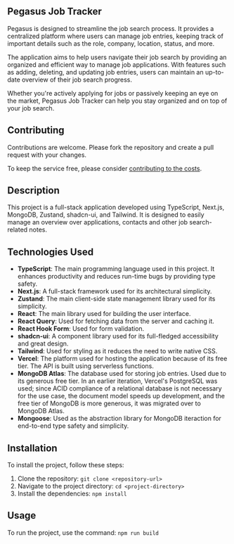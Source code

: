 ## Pegasus Job Tracker

Pegasus is designed to streamline the job search process. It provides a centralized platform where users can manage job entries, keeping track of important details such as the role, company, location, status, and more. 

The application aims to help users navigate their job search by providing an organized and efficient way to manage job applications. With features such as adding, deleting, and updating job entries, users can maintain an up-to-date overview of their job search progress. 

Whether you're actively applying for jobs or passively keeping an eye on the market, Pegasus Job Tracker can help you stay organized and on top of your job search.

## Contributing

Contributions are welcome. Please fork the repository and create a pull request with your changes.

To keep the service free, please consider [contributing to the costs](https://buy.stripe.com/7sIfZ90OfdgS2Bi9AA).

## Description

This project is a full-stack application developed using TypeScript, Next.js, MongoDB, Zustand, shadcn-ui,
and Tailwind. It is designed to easily manage an overview over applications, contacts and other job search-related notes.

## Technologies Used

- **TypeScript**: The main programming language used in this project. It enhances productivity and reduces run-time bugs
  by providing type safety.
- **Next.js**: A full-stack framework used for its architectural simplicity.
- **Zustand**: The main client-side state management library used for its simplicity.
- **React**: The main library used for building the user interface.
- **React Query**: Used for fetching data from the server and caching it.
- **React Hook Form**: Used for form validation.
- **shadcn-ui**: A component library used for its full-fledged accessibility and great design.
- **Tailwind**: Used for styling as it reduces the need to write native CSS.
- **Vercel**: The platform used for hosting the application because of its free tier. The API is built using serverless functions.
- **MongoDB Atlas**: The database used for storing job entries. Used due to its generous free tier. In an earlier iteration, Vercel's PostgreSQL was used; since ACID compliance of a relational database is not necessary for the use case, the document model speeds up development, and the free tier of MongoDB is more generous, it was migrated over to MongoDB Atlas.
- **Mongoose**: Used as the abstraction library for MongoDB iteraction for end-to-end type safety and simplicity.

## Installation

To install the project, follow these steps:

1. Clone the repository: `git clone <repository-url>`
2. Navigate to the project directory: `cd <project-directory>`
3. Install the dependencies: `npm install`

## Usage

To run the project, use the command: `npm run build`
